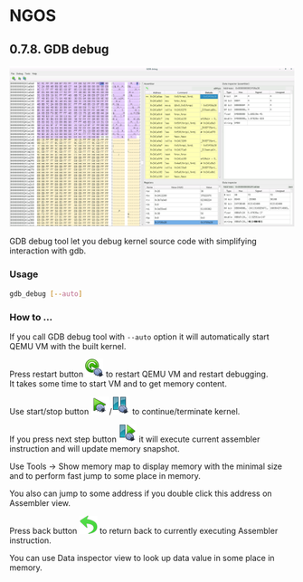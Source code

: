 NGOS
====

0.7.8. GDB debug
----------------

<p align="center">
    <img src="https://github.com/Gris87/ngos/blob/master/tools/qt/gdb_debug/Screenshot.png?raw=true" alt="Screenshot"/>
</p>

GDB debug tool let you debug kernel source code with simplifying interaction with gdb.

### Usage

```sh
gdb_debug [--auto]
```

### How to ...

If you call GDB debug tool with `--auto` option it will automatically start QEMU VM with the built kernel.

Press restart button ![Restart button](../../../../tools/qt/gdb_debug/assets/images/restart.png) to restart QEMU VM and restart debugging.<br/>
It takes some time to start VM and to get memory content.

Use start/stop button ![Start button](../../../../tools/qt/gdb_debug/assets/images/start.png)/![Stop button](../../../../tools/qt/gdb_debug/assets/images/stop.png) to continue/terminate kernel.

If you press next step button ![Next step button](../../../../tools/qt/gdb_debug/assets/images/next.png) it will execute current assembler instruction and will update memory snapshot.

Use Tools -> Show memory map to display memory with the minimal size and to perform fast jump to some place in memory.

You also can jump to some address if you double click this address on Assembler view.

Press back button ![Back button](../../../../tools/qt/gdb_debug/assets/images/back.png) to return back to currently executing Assembler instruction.

You can use Data inspector view to look up data value in some place in memory.
